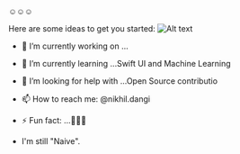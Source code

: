 ☺️☺️☺️

Here are some ideas to get you started:
![Alt text](https://media.giphy.com/media/gen0pz7WHRGbyFYtkK/giphy.gif)
- 🔭 I’m currently working on ...
- 🌱 I’m currently learning ...Swift UI and Machine Learning
- 🤔 I’m looking for help with ...Open Source contributio
- 📫 How to reach me: @nikhil.dangi
- ⚡ Fun fact: ...🙂🙃😊

- I'm still "Naive".
